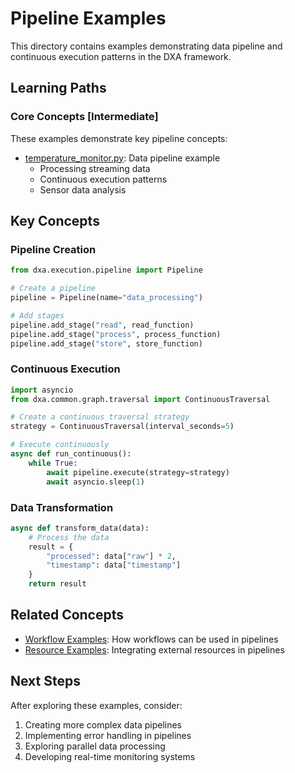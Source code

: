 # Pipeline Examples

This directory contains examples demonstrating data pipeline and continuous execution patterns in the DXA framework.

## Learning Paths

### Core Concepts [Intermediate]

These examples demonstrate key pipeline concepts:

- [temperature_monitor.py](temperature_monitor.py): Data pipeline example
  - Processing streaming data
  - Continuous execution patterns
  - Sensor data analysis

## Key Concepts

### Pipeline Creation

```python
from dxa.execution.pipeline import Pipeline

# Create a pipeline
pipeline = Pipeline(name="data_processing")

# Add stages
pipeline.add_stage("read", read_function)
pipeline.add_stage("process", process_function)
pipeline.add_stage("store", store_function)
```

### Continuous Execution

```python
import asyncio
from dxa.common.graph.traversal import ContinuousTraversal

# Create a continuous traversal strategy
strategy = ContinuousTraversal(interval_seconds=5)

# Execute continuously
async def run_continuous():
    while True:
        await pipeline.execute(strategy=strategy)
        await asyncio.sleep(1)
```

### Data Transformation

```python
async def transform_data(data):
    # Process the data
    result = {
        "processed": data["raw"] * 2,
        "timestamp": data["timestamp"]
    }
    return result
```

## Related Concepts

- [Workflow Examples](../workflow/): How workflows can be used in pipelines
- [Resource Examples](../../resource/): Integrating external resources in pipelines

## Next Steps

After exploring these examples, consider:

1. Creating more complex data pipelines
2. Implementing error handling in pipelines
3. Exploring parallel data processing
4. Developing real-time monitoring systems 